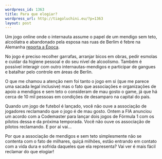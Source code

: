 ```yaml
--- 
wordpress_id: 1363
title: Para que elogiar?
wordpress_url: http://tiagoluchini.eu/?p=1363
layout: post
---
```

Um jogo online onde o internauta assume o papel de um mendigo sem teto, alcoólatra e abandonado pela esposa nas ruas de Berlim é febre na Alemanha <a href="http://epocanegocios.globo.com/Revista/Common/0,,EMI69780-16382,00-GAME+DESAFIA+INTERNAUTA+MENDIGO+A+VIRAR+CHANCELER.html" target="_blank">reporta a Época</a>.

No jogo é preciso recolher garrafas, arranjar bicos em obras, pedir esmolas e cuidar da higiene pessoal e do seu nível de alcoolismo. Também é possível interagir com outro internautas-mendigos e participar de gangues e batalhar pelo controle em áreas de Berlin.

O que me chamou a atenção nem foi tanto o jogo em si (que me parece uma sacada legal inclusive) mas o fato que associações e organizações de apoio a mendigos e sem teto o consideram de mau gosto o game, já que há cerca de 10 mil pessoas em condições de desamparo na capital do país.

Quando um jogo de futebol é lançado, você não ouve a associação de jogadores reclamando que o jogo é de mau gosto. Ontem a FIA anunciou um acordo com a Codemaster para lançar dois jogos de Fórmula 1 com os pilotos dessa e da próxima temporada. Você não ouve os associação de pilotos reclamando. E por aí vai...

Por que a associação de mendigos e sem teto simplesmente não se contenta com o fato de milhares, quiçá milhões, estão entrando em contato com a vida dura e sofrida daqueles que ela representa? Vai ver é mais fácil reclamar do que elogiar!
